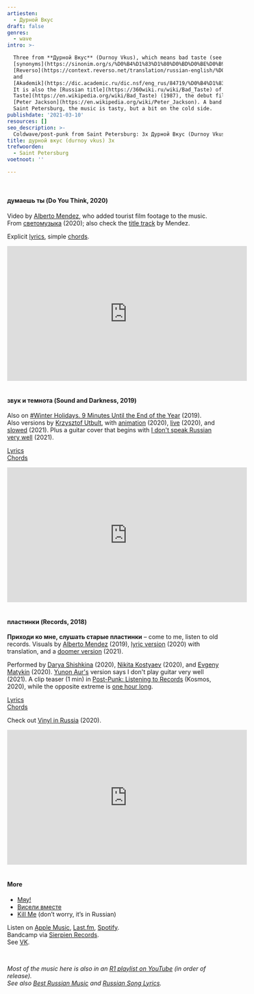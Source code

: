 ```yaml
---
artiesten:
  - Дурной Вкус
draft: false
genres:
  - wave
intro: >-

  Three from **Дурной Вкус** (Durnoy Vkus), which means bad taste (see
  [synonyms](https://sinonim.org/s/%D0%B4%D1%83%D1%80%D0%BD%D0%BE%D0%B9%20%D0%B2%D0%BA%D1%83%D1%81),
  [Reverso](https://context.reverso.net/translation/russian-english/%D0%B4%D1%83%D1%80%D0%BD%D0%BE%D0%B9+%D0%B2%D0%BA%D1%83%D1%81),
  and
  [Akademik](https://dic.academic.ru/dic.nsf/eng_rus/84719/%D0%B4%D1%83%D1%80%D0%BD%D0%BE%D0%B9)).
  It is also the [Russian title](https://360wiki.ru/wiki/Bad_Taste) of [Bad
  Taste](https://en.wikipedia.org/wiki/Bad_Taste) (1987), the debut film by
  [Peter Jackson](https://en.wikipedia.org/wiki/Peter_Jackson). A band from
  Saint Petersburg, the music is tasty, but a bit on the cold side.
publishdate: '2021-03-10'
resources: []
seo_description: >-
  Coldwave/post-punk from Saint Petersburg: 3x Дурной Вкус (Durnoy Vkus). Clips, music, and lyrics of думаешь ты, звук и темнота, пластинки.
title: дурной вкус (durnoy vkus) 3x
trefwoorden:
  - Saint Petersburg
voetnoot: ''

---
```


<br/>

#### думаешь ты (Do You Think, 2020)

Video by [Alberto Mendez](https://www.youtube.com/channel/UCdnQ1GI_oQ23PFLu93wNHpA), who added tourist film footage to the music. <br/>
From [светомузыка](https://youtu.be/RFCD6Fx7piQ) (2020); also check the [title track](https://youtu.be/JfSF7uArRYI) by Mendez.

Explicit [lyrics](https://www.musixmatch.com/lyrics/%D0%94%D1%83%D1%80%D0%BD%D0%BE%D0%B9-%D0%92%D0%BA%D1%83%D1%81/%D0%94%D1%83%D0%BC%D0%B0%D0%B5%D1%88%D1%8C-%D1%82%D1%8B), simple [chords](https://lalatracker.com/chords/durnoy_vkus/5fba8667efd25957d965426a-dumaesh_ty).

<iframe width="560" height="315" src="https://www.youtube.com/embed/zdQY5249RGQ" frameborder="0" allow="accelerometer; autoplay; clipboard-write; encrypted-media; gyroscope; picture-in-picture" allowfullscreen></iframe>

<br/>
<br/>

#### звук и темнота (Sound and Darkness, 2019)

Also on [#Winter Holidays. 9 Minutes Until the End of the Year](https://open.spotify.com/album/5WSz1Bhmpske8mmSEtOJXD?si=ima7e1uHSauuqxkt6_9C3g) (2019). <br/>
Also versions by [Krzysztof Utbult](https://youtu.be/bONuSBtv8iE), with [animation](https://youtu.be/1mD_y8AeSb0) (2020), [live](https://youtu.be/H897M8kN4Ao) (2020), and [slowed](https://youtu.be/KfCSkN4Pzyk) (2021).
Plus a guitar cover that begins with [I don't speak Russian very well](https://youtu.be/lDhk9KTC85c) (2021).

[Lyrics](https://genius.com/Durnoivkus-sound-and-darkness-lyrics) <br/>
[Chords](https://mytabs.ru/akkordy/d-r/durnoy-vkus/zvuk-i-temnota_442495.html)

<iframe width="560" height="315" src="https://www.youtube.com/embed/uLND67SP3c8" frameborder="0" allow="accelerometer; autoplay; clipboard-write; encrypted-media; gyroscope; picture-in-picture" allowfullscreen></iframe>

<br/>
<br/>

#### пластинки (Records, 2018)

**Приходи ко мне, слушать старые пластинки** – come to me, listen to old records. Visuals by [Alberto Mendez](https://youtu.be/spkJLd6nOVE) (2019), [lyric version](https://youtu.be/A1MjDQZ8rk0) (2020) with translation, and a [doomer version](https://youtu.be/aKm3tC19kzg) (2021).

Performed by [Darya Shishkina](https://youtu.be/0bLFcHavHW8) (2020), [Nikita Kostyaev](https://youtu.be/ieskrpirSFs) (2020), and [Evgeny Matykin](https://youtu.be/gIvySiWGiL8) (2020). [Yunon Aur's](https://youtu.be/77QwvRs2Xq8) version says I don't play guitar very well (2021). A clip teaser (1 min) in [Post-Punk: Listening to Records](https://youtu.be/r1tGxrEa_9E) (Kosmos, 2020), while the opposite extreme is [one hour long](https://youtu.be/aWCuYDSiSzc).

[Lyrics](https://genius.com/Durnoy-vkus-records-lyrics) <br/>
[Chords](https://mychords.net/durnoj-vkus/124015-durnoj-vkus-plastinki.html)

Check out [Vinyl in Russia](https://rusland1.nl/en/land-en-volk/20200716-vinyl-in-rusland/) (2020).

<iframe width="560" height="315" src="https://www.youtube.com/embed/AxR6OP7Yf8w" frameborder="0" allow="accelerometer; autoplay; clipboard-write; encrypted-media; gyroscope; picture-in-picture" allowfullscreen></iframe>

<br/>
<br/>

#### More

- [Мяу!](https://youtu.be/-S7ndDMhlkA)
- [Висели вместе](https://youtu.be/tcfkCPU7cPM)
- [Kill Me](https://youtu.be/ARRDUHupb4A) (don’t worry, it’s in Russian)

Listen on [Apple Music](https://music.apple.com/us/artist/%D0%B4%D1%83%D1%80%D0%BD%D0%BE%D0%B9-%D0%B2%D0%BA%D1%83%D1%81/1438667093), [Last.fm](https://www.last.fm/ru/music/%D0%94%D1%83%D1%80%D0%BD%D0%BE%D0%B9+%D0%92%D0%BA%D1%83%D1%81), [Spotify](https://open.spotify.com/artist/75hHfYoo9WURXtqGB24Q2j). <br/>
Bandcamp via [Sierpien Records](https://sierpienrecords.bandcamp.com/). <br/>
See [VK](https://vk.com/durnoyvkuss).

<br/>

*Most of the music here is also in an [R1 playlist on YouTube](https://www.youtube.com/playlist?list=PLeE-zqOrSLhxfIpK2vuUJNCKSzyVBi0yM) (in order of release).* <br/>
*See also [Best Russian Music](https://www.youtube.com/playlist?list=PLeE-zqOrSLhxTFYDvlwUu4hYby9DojwoD) and [Russian Song Lyrics](https://www.youtube.com/playlist?list=PLeE-zqOrSLhzkRCATzT8__oNifBChVHGK).*
